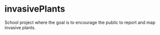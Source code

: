 # invasivePlants
School project where the goal is to encourage the public to report and map invasive plants.
